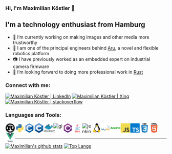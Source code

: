 ### Hi, I'm Maximilian Köstler 👋

## I'm a technology enthusiast from Hamburg
- 🔭 I’m currently working on making images and other media more trustworthy
- 🦾 I am one of the principal engineers behind [Aru](https://nimbleone.io/), a novel and flexible robotics platform
- 📷 I have previously worked as an embedded expert on industrial camera firmware
- 🌱 I’m looking forward to doing more professional work in [Rust](https://www.rust-lang.org/)

### Connect with me:
[<img alt="Maximilian Köstler | LinkedIn" width="30px" src="https://cdn.jsdelivr.net/npm/simple-icons@3.0.1/icons/linkedin.svg" />][linkedin]
[<img alt="Maximilian Köstler | Xing" width="30px" src="https://cdn.jsdelivr.net/npm/simple-icons@3.0.1/icons/xing.svg" />][xing]
[<img alt="Maximilian Köstler | stackoverflow" width="30px" src="https://cdn.jsdelivr.net/npm/simple-icons@3.0.1/icons/stackoverflow.svg" />][stackoverflow]
<br />

### Languages and Tools:
<img align="left" src="https://raw.githubusercontent.com/devicons/devicon/master/icons/rust/rust-plain.svg" alt="rust" width="30" height="30"/>
<img align="left" src="https://raw.githubusercontent.com/devicons/devicon/master/icons/python/python-original.svg" alt="python" width="30" height="30"/>
<img align="left" src="https://raw.githubusercontent.com/devicons/devicon/master/icons/c/c-original.svg" alt="c" width="30" height="30"/>
<img align="left" src="https://raw.githubusercontent.com/devicons/devicon/master/icons/cplusplus/cplusplus-original.svg" alt="cplusplus" width="30" height="30"/>
<img align="left" src="https://raw.githubusercontent.com/devicons/devicon/master/icons/docker/docker-original-wordmark.svg" alt="docker" width="30" height="30"/>
<img align="left" src="https://www.vectorlogo.zone/logos/git-scm/git-scm-icon.svg" alt="git" width="30" height="30"/>
<img align="left" src="https://raw.githubusercontent.com/devicons/devicon/master/icons/csharp/csharp-original.svg" alt="csharp" width="30" height="30"/>
<img align="left" src="https://raw.githubusercontent.com/devicons/devicon/master/icons/java/java-original-wordmark.svg" alt="java" width="30" height="30"/>
<img align="left" src="https://www.vectorlogo.zone/logos/jenkins/jenkins-icon.svg" alt="jenkins" width="30" height="30"/>
<img align="left" src="https://raw.githubusercontent.com/devicons/devicon/master/icons/linux/linux-original.svg" alt="linux" width="30" height="30"/>
<img align="left" src="https://raw.githubusercontent.com/devicons/devicon/master/icons/mysql/mysql-original-wordmark.svg" alt="mysql" width="30" height="30"/>
<img align="left" src="https://raw.githubusercontent.com/devicons/devicon/master/icons/nginx/nginx-original.svg" alt="nginx" width="30" height="30"/>
<img align="left" src="https://raw.githubusercontent.com/devicons/devicon/master/icons/javascript/javascript-original.svg" alt="javascript" width="30" height="30"/>
<img align="left" src="https://raw.githubusercontent.com/devicons/devicon/master/icons/typescript/typescript-original.svg" alt="typescript" width="30" height="30"/>
<img align="left" src="https://raw.githubusercontent.com/devicons/devicon/master/icons/css3/css3-original-wordmark.svg" alt="css3" width="30" height="30"/>
<img align="left" src="https://raw.githubusercontent.com/devicons/devicon/master/icons/html5/html5-original-wordmark.svg" alt="html5" width="30" height="30"/>
<img align="left" src="https://raw.githubusercontent.com/devicons/devicon/master/icons/vuejs/vuejs-original-wordmark.svg" alt="vuejs" width="30" height="30"/>
<br />
<br />

---

[![Maximilian's github stats](https://github-readme-stats.vercel.app/api?username=maximiliankoestler&show_icons=truet&count_private=true)](https://github.com/anuraghazra/github-readme-stats)
[![Top Langs](https://github-readme-stats.vercel.app/api/top-langs/?username=maximiliankoestler&show_icons=true&hide=Jupyter&layout=compact)](https://github.com/anuraghazra/github-readme-stats)


[linkedin]: https://linkedin.com/in/maximilian-koestler
[xing]: https://www.xing.com/profile/Maximilian_Koestler/
[stackoverflow]: https://stackoverflow.com/users/7317517
[facebook]: https://fb.com/max.koestler
[twitter]: https://twitter.com/maxkoestler
